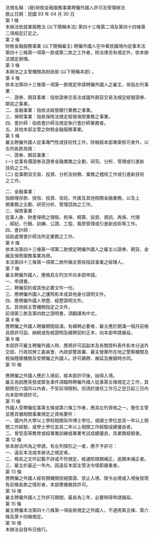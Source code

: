 法規名稱：(廢)財稅金融服務事業聘僱外國人許可及管理辦法  
廢止日期：民國 93 年 04 月 30 日  
第 1 條  
本辦法依就業服務法 (以下簡稱本法) 第四十三條第二項及第四十四條第  
二項規定訂定之。  
第 2 條  
財稅金融服務事業 (以下簡稱雇主) 聘僱外國人在中華民國境內從事本法  
第四十三條第一項第一款或第二款之工作者，除法律另有規定外，依本辦  
法規定辦理。  
第 3 條  
本辦法之主管機關為財政部 (以下簡稱本部) 。  
第 4 條  
依本法第四十三條第一項第一款規定申請聘僱外國人之雇主，係指左列事  
業：  
一、證券、期貨事業：指依證券交易法或國外期貨交易法規定經營證券、  
期貨之事業。  
二、金融事業：指依法經營銀行業務之事業。  
三、保險事業：指依保險法規定經營保險業務之事業。  
四、會計師：指依會計師法規定執行會計師業務者。  
五、其他本部主管之財稅金融服務事業。  
第 5 條  
雇主聘僱外國人從事專門性或技術性工作，除報經本部專案核可者外，以  
左列各款為限：  
一、證券、期貨事業：  
(一) 從事有價證券及證券金融業務之企劃、研究、分析、管理或引進新  
技術之工作。  
(二) 從事期貨交易、投資、分析及財務、業務之稽核工作或引進新技術  
之工作。  


二、金融事業：  
指辦理存款、授信、投資、信託、外匯及其他相關金融業務，以及上  
開業務之企劃、研究分析、管理諮詢之工作。  
三、保險事業：  
從事人身、財產保險之理賠、核保、精算、投資、資訊、再保、代理  
、經紀、行銷、訓練、公證、工程、風險管理或引進新技術等工作。  
四、會計師：  
協助處理會計師法所定業務之工作。  
第 6 條  
依本法第四十三條第一項第二款規定聘僱外國人之雇主以證券、期貨、金  
融及保險服務事業為限。  
本法第四十三條第一項第二款所稱主管係指該事業之經理人。  
第 7 條  
雇主聘僱外國人，應檢具左列文件向本部申請。  
一、申請書。  
二、聘僱契約或其他必要文件一份。  
三、應聘僱外國人之護照影本或其他身分證明文件。  
四、應聘僱外國人學歷、經歷證明文件。  
五、其他經主管機關指定之文件。  
前項第三款及第四款之證明書，須翻譯為中文。  
第 8 條  
應聘僱之外國人聘僱期間屆滿，有續聘必要者，雇主應於期滿一個月前檢  
具原許可函、納稅或免稅證明及續聘契約正本，向本部申請展延。  
第 9 條  
本部許可雇主聘僱外國人時，應將許可函副本及有關資料表件影本分送外  
交部、行政院勞工委員會、內政部警政署、雇主營業所在地之警察機關及  
稅捐稽徵機關及受聘僱之外國人。許可續聘、展延及撤銷時亦同。  
第 10 條  


應聘僱之外國人應於入境前，經本部許可後，始得入境。  
雇主為因應突發或緊急事件須臨時聘僱外國人從事第五條規定之工作，其  
期限在六個月以內者，不受前項限制。但須於接任工作日之翌日起三日內  
向本部申請許可。  
第 11 條  
外國人受聘僱從事第五條或第六條工作者，應具左列資格之一。擔任主管  
並應具備相關事業規定之資格要件：  
一、國內外大學以上學校相關系所博士學位，或碩士學位並具一年以上相  
關工作經驗，或學士學位並具二年以上相關工作經驗成績優良者。  
二、曾受高等教育或經專業訓練或專業考試成績優良，具業務經驗者。  
第 12 條  
依本辦法所為之申請，有左列情形之一者，應不予許可：  
一、違反本法或本辦法之規定者。  
二、檢具之文件記載不詳或不符規定，經通知限期補正，逾期未補正者。  
三、雇主於最近一年內，因違反本部主管法令情節嚴重者。  
第 13 條  
應聘僱之外國人經有關機關拒絕簽證、禁止入境、限令出境或入境後發現  
有前條各款之情形者，本部應撤銷其許可。  
第 14 條  
雇主聘僱外國人工作許可期間，最長為三年，必要時得申請展延。  
第 15 條  
雇主聘僱本法第四十八條第一項各款規定之外國人，不適用第五條、第六  
條及第十四條規定。  
第 16 條  
本辦法自發布日施行。  


